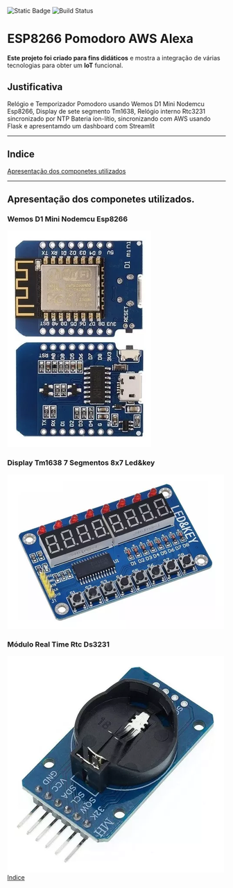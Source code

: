 ![Static Badge](https://img.shields.io/badge/ESP8266-8A2BE2) ![Build Status](https://img.shields.io/badge/build-passing-brightgreen)


# ESP8266 Pomodoro AWS Alexa
**Este projeto foi criado para fins didáticos** e mostra a integração de várias tecnologias para obter um **IoT** funcional. 

## Justificativa

Relógio e Temporizador Pomodoro usando Wemos D1 Mini Nodemcu Esp8266,
Display de sete segmento Tm1638,
Relógio interno Rtc3231 sincronizado por  NTP
Bateria íon-lítio, 
sincronizando com AWS usando Flask e apresentamdo um dashboard com Streamlit
___
<a id="ancora"></a>
## Indice 
[Apresentação dos componetes utilizados](#ancora1)

___


<a id="ancora1"></a>
## Apresentação dos componetes utilizados.

### Wemos D1 Mini Nodemcu Esp8266
![Esp8266](imagens/Esp8266.png)

### Display Tm1638 7 Segmentos 8x7 Led&key
![Tm1638](imagens/Tm1638.png)

### Módulo Real Time Rtc Ds3231

![Rtc3231](imagens/Rtc3231.png)
[Indice](#ancora)